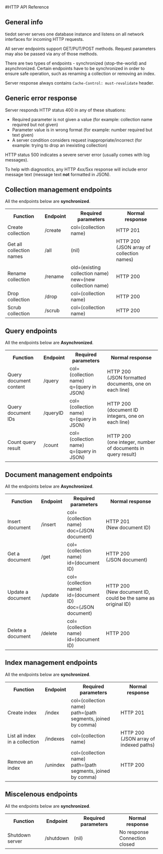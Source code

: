 #HTTP API Reference

## General info

tiedot server serves one database instance and listens on all network interfaces for incoming HTTP requests.

All server endpoints support GET/PUT/POST methods. Request parameters may also be passed via any of those methods.

There are two types of endpoints - synchronized (stop-the-world) and asynchronized. Certain endpoints have to be synchronized in order to ensure safe operation, such as renaming a collection or removing an index.

Server response always contains `Cache-Control: must-revalidate` header.

## Generic error response

Server responds HTTP status 400 in any of these situations:

- Required parameter is not given a value (for example: collection name required but not given)
- Parameter value is in wrong format (for example: number required but text given)
- A server condition considers request inappropriate/incorrect (for example: trying to drop an inexisting collection)

HTTP status 500 indicates a severe server error (usually comes with log messages).

To help with diagnostics, any HTTP 4xx/5xx response will include error message text (message text __not__ formatted in JSON).

## Collection management endpoints

All the endpoints below are __synchronized__.

<table>
  <tr>
    <th>Function</th>
    <th>Endpoint</th>
    <th>Required parameters</th>
    <th>Normal response</th>
  </tr>
  <tr>
    <td>Create collection</td>
    <td>/create</td>
    <td>col=(collection name)</td>
    <td>HTTP 201</td>
  </tr>
  <tr>
    <td>Get all collection names</td>
    <td>/all</td>
    <td>(nil)</td>
    <td>HTTP 200<br/>(JSON array of collection names)</td>
  </tr>
  <tr>
    <td>Rename collection</td>
    <td>/rename</td>
    <td>old=(existing collection name)<br/>new=(new collection name)</td>
    <td>HTTP 200</td>
  </tr>
  <tr>
    <td>Drop collection</td>
    <td>/drop</td>
    <td>col=(collection name)</td>
    <td>HTTP 200</td>
  </tr>
  <tr>
    <td>Scrub collection</td>
    <td>/scrub</td>
    <td>col=(collection name)</td>
    <td>HTTP 200</td>
  </tr>
</table>

## Query endpoints

All the endpoints below are __Asynchronized__.

<table>
  <tr>
    <th>Function</th>
    <th>Endpoint</th>
    <th>Required parameters</th>
    <th>Normal response</th>
  </tr>
  <tr>
    <td>Query document content</td>
    <td>/query</td>
    <td>col=(collection name)<br/>q=(query in JSON)</td>
    <td>HTTP 200<br/>(JSON formatted documents, one on each line)</td>
  </tr>
  <tr>
    <td>Query document IDs</td>
    <td>/queryID</td>
    <td>col=(collection name)<br/>q=(query in JSON)</td>
    <td>HTTP 200<br/>(document ID integers, one on each line)</td>
  </tr>
  <tr>
    <td>Count query result</td>
    <td>/count</td>
    <td>col=(collection name)<br/>q=(query in JSON)</td>
    <td>HTTP 200<br/>(one integer, number of documents in query result)</td>
  </tr>
</table>

## Document management endpoints

All the endpoints below are __Asynchronized__.

<table>
  <tr>
    <th>Function</th>
    <th>Endpoint</th>
    <th>Required parameters</th>
    <th>Normal response</th>
  </tr>
  <tr>
    <td>Insert document</td>
    <td>/insert</td>
    <td>col=(collection name)<br/>doc=(JSON document)</td>
    <td>HTTP 201<br/>(New document ID)</td>
  </tr>
  <tr>
    <td>Get a document</td>
    <td>/get</td>
    <td>col=(collection name)<br/>id=(document ID)</td>
    <td>HTTP 200<br/>(JSON document)</td>
  </tr>
  <tr>
    <td>Update a document</td>
    <td>/update</td>
    <td>col=(collection name)<br/>id=(document ID)<br/>doc=(JSON document)</td>
    <td>HTTP 200<br/>(New document ID, could be the same as original ID)</td>
  </tr>
  <tr>
    <td>Delete a document</td>
    <td>/delete</td>
    <td>col=(collection name)<br/>id=(document ID)</td>
    <td>HTTP 200</td>
  </tr>
</table>

## Index management endpoints

All the endpoints below are __synchronized__.

<table>
  <tr>
    <th>Function</th>
    <th>Endpoint</th>
    <th>Required parameters</th>
    <th>Normal response</th>
  </tr>
  <tr>
    <td>Create index</td>
    <td>/index</td>
    <td>col=(collection name)<br/>path=(path segments, joined by comma)</td>
    <td>HTTP 201</td>
  </tr>
  <tr>
    <td>List all index in a collection</td>
    <td>/indexes</td>
    <td>col=(collection name)</td>
    <td>HTTP 200<br/>(JSON array of indexed paths)</td>
  </tr>
  <tr>
    <td>Remove an index</td>
    <td>/unindex</td>
    <td>col=(collection name)<br/>path=(path segments, joined by comma)</td>
    <td>HTTP 200<br/></td>
  </tr>
</table>

## Miscelenous endpoints

All the endpoints below are __synchronized__.

<table>
  <tr>
    <th>Function</th>
    <th>Endpoint</th>
    <th>Required parameters</th>
    <th>Normal response</th>
  </tr>
  <tr>
    <td>Shutdown server</td>
    <td>/shutdown</td>
    <td>(nil)</td>
    <td>No response<br/>Connection closed</td>
  </tr>
</table>
